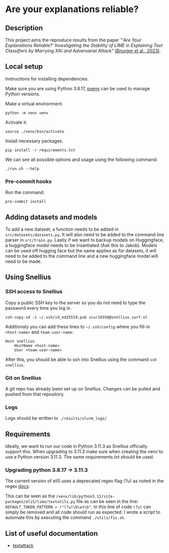 # Are your explanations reliable?

## Description
This project aims the reproduce results from the paper *"'Are Your Explanations Reliable?'
Investigating the Stability of LIME in Explaining Text Classifiers by Marrying
XAI and Adversarial Attack"* [(Bnurger et al., 2023)](https://arxiv.org/pdf/2305.12351.pdf).

## Local setup
Instructions for installing dependencies.

Make sure you are using Python 3.8.17, [pyenv](https://github.com/pyenv/pyenv) can be used to manage Python versions.

Make a virtual environment.
```
python -m venv venv
```

Activate it.
```
source ./venv/bin/activate
```

Install necessary packages.
```
pip install -r requirements.txt
```

We can see all possible options and usage using the following command:
```
./run.sh --help
```

### Pre-commit hooks
Run the command:
```
pre-commit install
```

## Adding datasets and models
To add a new dataset, a function needs to be added in `src/datasets/datasets.py`,
It will also need to be added to the command line parser in `src/train.py`. Lastly
if we want to backup models on Huggingface, a huggingface model needs to be
insantiated (Ask this to Jakob). Models can be used off hugging face but the same
applies as for datasets, it will need to be added to the command line and a new
huggingface model will need to be made.

## Using Snellius

### SSH access to Snellius
Copy a public SSH key to the server so you do not need to type the password
every time you log in.
```
ssh-copy-id -i ~/.ssh/id_ed25519.pub scur1035@@snellius.surf.nl
```

Additionaly you can add these lines to `~/.ssh/config` where you fill-in `<host-name>` and `team-user-name`:
```
Host snellius
    HostName <host-name>
    User <team-user-name>
```

After this, you should be able to ssh into Snellius using the command `ssh snellius`.

### Git on Snellius
A git repo has already been set up on Snellius. Changes can be pulled and pushed
from that repository.

### Logs
Logs should be written to `./results/slurm_logs/`

## Requirements
Ideally, we want to run our code in Python 3.11.3 as Snellius officially support this.
When upgrading to 3.11.3 make sure when creating the venv to use a Python
version 3.11.3. The same requirements.txt should be used.

### Upgrading python 3.8.17 -> 3.11.3
The current version of eli5 uses a deprecated regex flag (?u) as noted in the
regex [docs](https://docs.python.org/3/library/re.html?highlight=re%20global%20flag#flags):

This can be seen as the `/venv/lib/python3.11/site-packages/eli5/lime/textutils.py` file
as can be seen in the line: `DEFAULT_TOKEN_PATTERN = r"(?u)\b\w+\b"`. In this line of code
`(?u)` can simply be removed and all code should run as expected. I wrote a script to automate
this by executing the command `./utils/fix.sh`.

## List of useful documentation
- [textattack](https://textattack.readthedocs.io/en/latest/0_get_started/basic-Intro.html)
